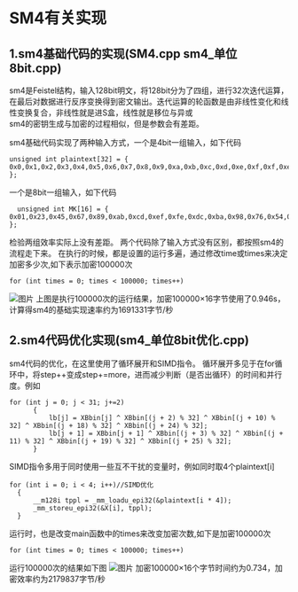 # __SM4有关实现__
## __1.sm4基础代码的实现(SM4.cpp sm4_单位8bit.cpp)__
  
  sm4是Feistel结构，输入128bit明文，将128bit分为了四组，进行32次迭代运算，在最后对数据进行反序变换得到密文输出。迭代运算的轮函数是由非线性变化和线性变换复合，非线性就是进S盒，线性就是移位与异或  
  sm4的密钥生成与加密的过程相似，但是参数会有差距。
  
  sm4基础代码实现了两种输入方式，一个是4bit一组输入，如下代码
  ```
  unsigned int plaintext[32] = { 0x0,0x1,0x2,0x3,0x4,0x5,0x6,0x7,0x8,0x9,0xa,0xb,0xc,0xd,0xe,0xf,0xf,0xe,0xd,0xc,0xb,0xa,0x9,0x8,0x7,0x6,0x5,0x4,0x3,0x2,0x1,0x0 };
  ```
  
  一个是8bit一组输入，如下代码
  ```
  	unsigned int MK[16] = { 0x01,0x23,0x45,0x67,0x89,0xab,0xcd,0xef,0xfe,0xdc,0xba,0x98,0x76,0x54,0x32,0x10 };
  ```
  
  检验两组效率实际上没有差距。
  两个代码除了输入方式没有区别，都按照sm4的流程走下来。
  在执行的时候，都是设置的运行多遍，通过修改time或times来决定加密多少次,如下表示加密100000次
  ```
  for (int times = 0; times < 100000; times++)
  ```
  
  ![图片](https://user-images.githubusercontent.com/105595225/181192952-57b7ed59-4c4c-4d4e-9f55-55d5707532d5.png)
  上图是执行100000次的运行结果，加密100000×16字节使用了0.946s，计算得sm4的基础实现速率约为1691331字节/秒
  
## __2.sm4代码优化实现(sm4_单位8bit优化.cpp)__
  sm4代码的优化，在这里使用了循环展开和SIMD指令。
  循环展开多见于在for循环中，将step++变成step+=more，进而减少判断（是否出循环）的时间和并行度。例如
  ```
  for (int j = 0; j < 31; j+=2)
		{
			lb[j] = XBbin[j] ^ XBbin[(j + 2) % 32] ^ XBbin[(j + 10) % 32] ^ XBbin[(j + 18) % 32] ^ XBbin[(j + 24) % 32];
			lb[j + 1] = XBbin[j + 1] ^ XBbin[(j + 3) % 32] ^ XBbin[(j + 11) % 32] ^ XBbin[(j + 19) % 32] ^ XBbin[(j + 25) % 32];
		}
  ```
  
  SIMD指令多用于同时使用一些互不干扰的变量时，例如同时取4个plaintext[i]
  ```
  for (int i = 0; i < 4; i++)//SIMD优化
	{
		__m128i tppl = _mm_loadu_epi32(&plaintext[i * 4]);
		_mm_storeu_epi32(&X[i], tppl);
	}
  ```
  
  运行时，也是改变main函数中的times来改变加密次数,如下是加密100000次
  ```
  for (int times = 0; times < 100000; times++)
  ```
  
  运行100000次的结果如下图
  ![图片](https://user-images.githubusercontent.com/105595225/181196968-b7dcab56-7c8c-427f-9511-31f8c2bddfd2.png)
  加密100000×16个字节时间约为0.734，加密效率约为2179837字节/秒
